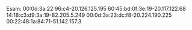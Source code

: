 Esam: 
00:0d:3a:22:96:c4-20.126.125.195
60:45:bd:0f:3e:19-20.117.122.68
14:18:c3:d9:3a:19-82.205.5.249
00:0d:3a:23:dc:f8-20.224.190.225
00:22:48:1a:84:71-51.142.157.3

